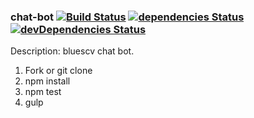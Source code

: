### chat-bot [![Build Status](https://travis-ci.org/wtang3/chat-bot.svg?branch=master)](https://travis-ci.org/wtang3/chat-bot) [![dependencies Status](https://david-dm.org/wtang3/chat-bot/status.svg)](https://david-dm.org/wtang3/chat-bot) [![devDependencies Status](https://david-dm.org/wtang3/chat-bot/dev-status.svg)](https://david-dm.org/wtang3/chat-bot?type=dev)

Description: bluescv chat bot.

1. Fork or git clone
2. npm install
3. npm test
4. gulp